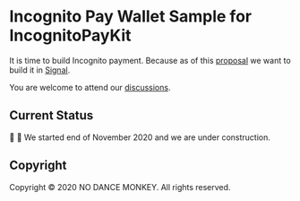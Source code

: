 # Incognito Pay Wallet Sample for IncognitoPayKit

It is time to build Incognito payment. Because as of this [proposal](https://we.incognito.org/t/integrate-incognito-into-signal-poc/7412/) we want to build it in [Signal](https://signal.org/en/).

You are welcome to attend our [discussions](https://we.incognito.org/t/integrate-incognito-into-signal-poc/7412/).

## Current Status
:construction_worker: :construction: We started end of November 2020 and we are under construction.

## Copyright
Copyright © 2020 NO DANCE MONKEY. All rights reserved.

